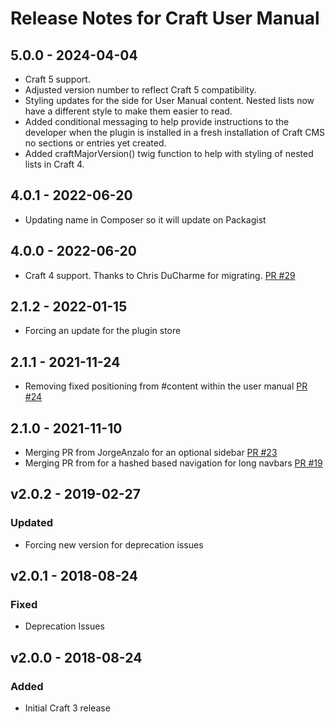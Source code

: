 # Release Notes for Craft User Manual

## 5.0.0 - 2024-04-04
- Craft 5 support.
- Adjusted version number to reflect Craft 5 compatibility.
- Styling updates for the side for User Manual content. Nested lists now have a different style to make them easier to read.
- Added conditional messaging to help provide instructions to the developer when the plugin is installed in a fresh installation of Craft CMS no sections or entries yet created.
- Added craftMajorVersion() twig function to help with styling of nested lists in Craft 4.

## 4.0.1 - 2022-06-20
- Updating name in Composer so it will update on Packagist

## 4.0.0 - 2022-06-20
- Craft 4 support. Thanks to Chris DuCharme for migrating. [PR #29](https://github.com/roberskine/Craft-User-Manual/pull/29)

## 2.1.2 - 2022-01-15
- Forcing an update for the plugin store

## 2.1.1 - 2021-11-24
- Removing fixed positioning from #content within the user manual [PR #24](https://github.com/roberskine/Craft-User-Manual/pull/24)

## 2.1.0 - 2021-11-10
- Merging PR from JorgeAnzalo for an optional sidebar [PR #23](https://github.com/roberskine/Craft-User-Manual/pull/23)
- Merging PR from for a hashed based navigation for long navbars [PR #19](https://github.com/roberskine/Craft-User-Manual/pull/19)

## v2.0.2 - 2019-02-27
### Updated
- Forcing new version for deprecation issues

## v2.0.1 - 2018-08-24
### Fixed
- Deprecation Issues

## v2.0.0 - 2018-08-24
### Added
- Initial Craft 3 release
